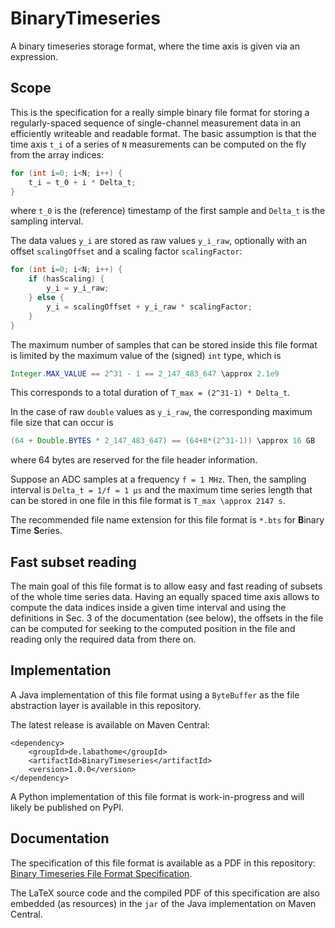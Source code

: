 # BinaryTimeseries
A binary timeseries storage format, where the time axis is given via an expression.

## Scope
This is the specification for a really simple binary file format for storing a regularly-spaced sequence of
single-channel measurement data in an efficiently writeable and readable format. The basic assumption
is that the time axis `t_i` of a series of `N` measurements can be computed on the fly from the array indices:

```java
for (int i=0; i<N; i++) {
	t_i = t_0 + i * Delta_t;
}
```

where `t_0` is the (reference) timestamp of the first sample and `Delta_t` is the sampling interval.

The data values `y_i` are stored as raw values `y_i_raw`, optionally with an offset `scalingOffset`
and a scaling factor `scalingFactor`:

```java
for (int i=0; i<N; i++) {
	if (hasScaling) {
		y_i = y_i_raw;
	} else {
		y_i = scalingOffset + y_i_raw * scalingFactor;
	}
}
```

The maximum number of samples that can be stored inside this file format is limited by the maximum value of the (signed) `int` type,
which is

```Java
Integer.MAX_VALUE == 2^31 - 1 == 2_147_483_647 \approx 2.1e9
```

This corresponds to a total duration of `T_max = (2^31-1) * Delta_t`.

In the case of raw `double` values as `y_i_raw`, the corresponding maximum file size that can occur is

```Java
(64 + Double.BYTES * 2_147_483_647) == (64+8*(2^31-1)) \approx 16 GB
```

where 64 bytes are reserved for the file header information.

Suppose an ADC samples at a frequency `f = 1 MHz`. Then, the sampling interval is `Delta_t = 1/f = 1 µs`
and the maximum time series length that can be stored in one file in this file format is `T_max \approx 2147 s`.

The recommended file name extension for this file format is `*.bts` for **B**inary **T**ime **S**eries.

## Fast subset reading

The main goal of this file format is to allow easy and fast reading of subsets of the whole time series
data. Having an equally spaced time axis allows to compute the data indices inside a given time interval
and using the definitions in Sec. 3 of the documentation (see below), the offsets in the file can be computed for seeking to the computed
position in the file and reading only the required data from there on.

## Implementation
A Java implementation of this file format using a `ByteBuffer` as the file abstraction layer is available in this repository.

The latest release is available on Maven Central:

```
<dependency>
	<groupId>de.labathome</groupId>
	<artifactId>BinaryTimeseries</artifactId>
	<version>1.0.0</version>
</dependency>
```

A Python implementation of this file format is work-in-progress and will likely be published on PyPI.

## Documentation
The specification of this file format is available as a PDF in this repository:
[Binary Timeseries File Format Specification](https://github.com/jonathanschilling/BinaryTimeseries/blob/master/doc/BinaryTimeseries.pdf).

The LaTeX source code and the compiled PDF of this specification are also embedded (as resources) in the `jar` of the Java implementation on Maven Central.

